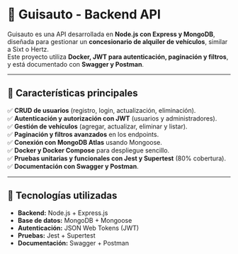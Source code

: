 # 🚗 Guisauto - Backend API

Guisauto es una API desarrollada en **Node.js con Express y MongoDB**, diseñada para gestionar un **concesionario de alquiler de vehículos**, similar a Sixt o Hertz.  
Este proyecto utiliza **Docker, JWT para autenticación, paginación y filtros**, y está documentado con **Swagger y Postman**.

---

## 📌 Características principales

✅ **CRUD de usuarios** (registro, login, actualización, eliminación).  
✅ **Autenticación y autorización con JWT** (usuarios y administradores).  
✅ **Gestión de vehículos** (agregar, actualizar, eliminar y listar).  
✅ **Paginación y filtros avanzados** en los endpoints.  
✅ **Conexión con MongoDB Atlas** usando Mongoose.  
✅ **Docker y Docker Compose** para despliegue sencillo.  
✅ **Pruebas unitarias y funcionales con Jest y Supertest** (80% cobertura).  
✅ **Documentación con Swagger y Postman**.  

---

## 🚀 Tecnologías utilizadas

- **Backend:** Node.js + Express.js  
- **Base de datos:** MongoDB + Mongoose  
- **Autenticación:** JSON Web Tokens (JWT)  
- **Pruebas:** Jest + Supertest
- **Documentación:** Swagger + Postman  

